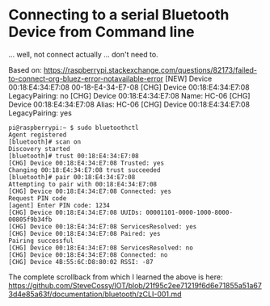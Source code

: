 # Connecting to a serial Bluetooth Device from Command line
... well, not connect actually ... don't need to.

Based on: https://raspberrypi.stackexchange.com/questions/82173/failed-to-connect-org-bluez-error-notavailable-error
[NEW] Device 00:18:E4:34:E7:08 00-18-E4-34-E7-08
[CHG] Device 00:18:E4:34:E7:08 LegacyPairing: no
[CHG] Device 00:18:E4:34:E7:08 Name: HC-06
[CHG] Device 00:18:E4:34:E7:08 Alias: HC-06
[CHG] Device 00:18:E4:34:E7:08 LegacyPairing: yes

```
pi@raspberrypi:~ $ sudo bluetoothctl
Agent registered
[bluetooth]# scan on
Discovery started
[bluetooth]# trust 00:18:E4:34:E7:08
[CHG] Device 00:18:E4:34:E7:08 Trusted: yes
Changing 00:18:E4:34:E7:08 trust succeeded
[bluetooth]# pair 00:18:E4:34:E7:08
Attempting to pair with 00:18:E4:34:E7:08
[CHG] Device 00:18:E4:34:E7:08 Connected: yes
Request PIN code
[agent] Enter PIN code: 1234
[CHG] Device 00:18:E4:34:E7:08 UUIDs: 00001101-0000-1000-8000-00805f9b34fb
[CHG] Device 00:18:E4:34:E7:08 ServicesResolved: yes
[CHG] Device 00:18:E4:34:E7:08 Paired: yes
Pairing successful
[CHG] Device 00:18:E4:34:E7:08 ServicesResolved: no
[CHG] Device 00:18:E4:34:E7:08 Connected: no
[CHG] Device 4B:55:6C:D8:80:02 RSSI: -87
```
The complete scrollback from which I learned the above is here: 
https://github.com/SteveCossy/IOT/blob/21f95c2ee71219f6d6e71855a51a673d4e85a63f/documentation/bluetooth/zCLI-001.md


